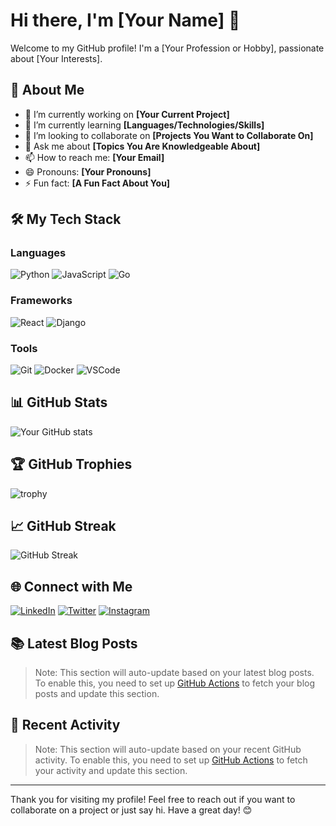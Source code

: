 # Hi there, I'm [Your Name] 👋

Welcome to my GitHub profile! I'm a [Your Profession or Hobby], passionate about [Your Interests]. 

## 🚀 About Me

- 🔭 I’m currently working on **[Your Current Project]**
- 🌱 I’m currently learning **[Languages/Technologies/Skills]**
- 👯 I’m looking to collaborate on **[Projects You Want to Collaborate On]**
- 💬 Ask me about **[Topics You Are Knowledgeable About]**
- 📫 How to reach me: **[Your Email]**
- 😄 Pronouns: **[Your Pronouns]**
- ⚡ Fun fact: **[A Fun Fact About You]**

## 🛠️ My Tech Stack

### Languages
![Python](https://img.shields.io/badge/Python-3776AB?style=for-the-badge&logo=python&logoColor=white)
![JavaScript](https://img.shields.io/badge/JavaScript-F7DF1E?style=for-the-badge&logo=javascript&logoColor=black)
![Go](https://img.shields.io/badge/Go-00ADD8?style=for-the-badge&logo=go&logoColor=white)

### Frameworks
![React](https://img.shields.io/badge/React-20232A?style=for-the-badge&logo=react&logoColor=61DAFB)
![Django](https://img.shields.io/badge/Django-092E20?style=for-the-badge&logo=django&logoColor=white)

### Tools
![Git](https://img.shields.io/badge/Git-F05032?style=for-the-badge&logo=git&logoColor=white)
![Docker](https://img.shields.io/badge/Docker-2496ED?style=for-the-badge&logo=docker&logoColor=white)
![VSCode](https://img.shields.io/badge/VSCode-007ACC?style=for-the-badge&logo=visual-studio-code&logoColor=white)

## 📊 GitHub Stats

![Your GitHub stats](https://github-readme-stats.vercel.app/api?username=yourusername&show_icons=true&theme=radical)

## 🏆 GitHub Trophies

![trophy](https://github-profile-trophy.vercel.app/?username=yourusername&theme=onedark)

## 📈 GitHub Streak

![GitHub Streak](https://github-readme-streak-stats.herokuapp.com/?user=yourusername&theme=dark)

## 🌐 Connect with Me

[![LinkedIn](https://img.shields.io/badge/LinkedIn-0A66C2?style=for-the-badge&logo=linkedin&logoColor=white)](https://www.linkedin.com/in/yourprofile/)
[![Twitter](https://img.shields.io/badge/Twitter-1DA1F2?style=for-the-badge&logo=twitter&logoColor=white)](https://twitter.com/yourusername)
[![Instagram](https://img.shields.io/badge/Instagram-E4405F?style=for-the-badge&logo=instagram&logoColor=white)](https://www.instagram.com/yourusername/)

## 📚 Latest Blog Posts

<!-- BLOG-POST-LIST:START -->
<!-- BLOG-POST-LIST:END -->

> Note: This section will auto-update based on your latest blog posts. To enable this, you need to set up [GitHub Actions](https://github.com/marketplace/actions/blog-post-workflow) to fetch your blog posts and update this section.

## 📝 Recent Activity

<!--START_SECTION:activity-->
<!--END_SECTION:activity-->

> Note: This section will auto-update based on your recent GitHub activity. To enable this, you need to set up [GitHub Actions](https://github.com/marketplace/actions/generate-github-contribution-activity-graph) to fetch your activity and update this section.

---

Thank you for visiting my profile! Feel free to reach out if you want to collaborate on a project or just say hi. Have a great day! 😊

